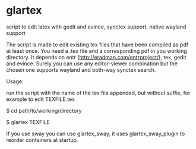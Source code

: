# glartex
script to edit latex with gedit and evince, synctex support, native wayland support

The script is made to edit existing tex files that have been compiled as pdf at least once. You need a .tex file and a corresponding pdf in you working directory. It depends on entr (http://eradman.com/entrproject/), tex, gedit and evince. Surely you can use any editor-viewer combination but the chosen one supports wayland and both-way synctex search.


Usage:

run the script with the name of the tex file appended, but without suffix, for example to edit TEXFILE.tex

$ cd path/to/working/directory

$ glartex TEXFILE


If you use sway you can use glartex_sway, it uses glartex_sway_plugin to reorder containers at startup. 





